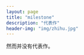 ```yaml
---
layout: page
title: "milestone"
description: "代表作"
header-img: "img/zhihu.jpg"
---
```


然而并没有代表作。






